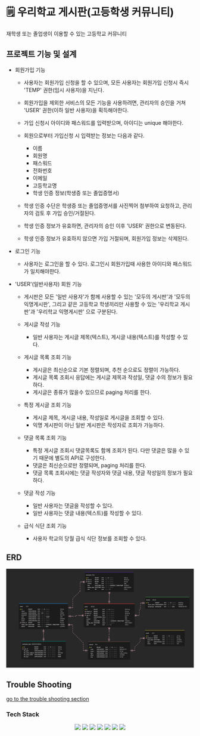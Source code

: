 # 🗒 우리학교 게시판(고등학생 커뮤니티)
재학생 또는 졸업생이 이용할 수 있는 고등학교 커뮤니티

## 프로젝트 기능 및 설계
- 회원가입 기능
  - 사용자는 회원가입 신청을 할 수 있으며, 모든 사용자는 회원가입 신청시 즉시 'TEMP' 권한(임시 사용자)을 지닌다. 
  - 회원가입을 제외한 서비스의 모든 기능을 사용하려면, 관리자의 승인을 거쳐 'USER' 권한(이하 일반 사용자)을 획득해야한다.

  - 가입 신청시 아이디와 패스워드를 입력받으며, 아이디는 unique 해야한다.
  - 회원으로부터 가입신청 시 입력받는 정보는 다음과 같다.
    - 이름
    - 회원명
    - 패스워드
    - 전화번호
    - 이메일
    - 고등학교명
    - 학생 인증 정보(학생증 또는 졸업증명서)

  - 학생 인증 수단은 학생증 또는 졸업증명서를 사진찍어 첨부하여 요청하고, 관리자의 검토 후 가입 승인/거절된다.
  - 학생 인증 정보가 유효하면, 관리자의 승인 이후 'USER' 권한으로 변동된다.
  - 학생 인증 정보가 유효하지 않으면 가입 거절되며, 회원가입 정보는 삭제된다.

- 로그인 기능
  - 사용자는 로그인을 할 수 있다. 로그인시 회원가입때 사용한 아이디와 패스워드가 일치해야한다.

- 'USER'(일반사용자) 회원 기능  
  - 게시판은 모든 '일반 사용자'가 함께 사용할 수 있는 '모두의 게시판'과 '모두의 익명게시판', 
    그리고 같은 고등학교 학생끼리만 사용할 수 있는 '우리학교 게시판'과 '우리학교 익명게시판' 으로 구분된다. 

  - 게시글 작성 기능
    - 일반 사용자는 게시글 제목(텍스트), 게시글 내용(텍스트)를 작성할 수 있다.

  - 게시글 목록 조회 기능
    - 게시글은 최신순으로 기본 정렬되며, 추천 순으로도 정렬이 가능하다.
    - 게시글 목록 조회시 응답에는 게시글 제목과 작성일, 댓글 수의 정보가 필요하다.
    - 게시글은 종류가 많을수 있으므로 paging 처리를 한다. 

  - 특정 게시글 조회 기능
    - 게시글 제목, 게시글 내용, 작성일로 게시글을 조회할 수 있다. 
    - 익명 게시판이 아닌 일반 게시판은 작성자로 조회가 가능하다.

  - 댓글 목록 조회 기능
    - 특정 게시글 조회시 댓글목록도 함께 조회가 된다. 다만 댓글은 많을 수 있기 때문에 별도의 API로 구성한다.
    - 댓글은 최신순으로만 정렬되며, paging 처리를 한다. 
    - 댓글 목록 조회시에는 댓글 작성자와 댓글 내용, 댓글 작성일의 정보가 필요하다.

  - 댓글 작성 기능
    - 일반 사용자는 댓글을 작성할 수 있다. 
    - 일반 사용자는 댓글 내용(텍스트)를 작성할 수 있다. 

  - 급식 식단 조회 기능
    - 사용자 학교의 당월 급식 식단 정보를 조회할 수 있다.

## ERD 
![ERD](doc/img/erd.png)

## Trouble Shooting
[go to the trouble shooting section](doc/TROUBLE_SHOOTING.md)

### Tech Stack
<div align=center> 
  <img src="https://img.shields.io/badge/Java-007396?style=flat&logo=Java&logoColor=white"> 
  <img src="https://img.shields.io/badge/Spring-6DB33F?style=flat&logo=Spring&logoColor=white"> 
  <img src="https://img.shields.io/badge/Spring%20Boot-%236DB33F?style=flat&logo=springboot&logoColor=white"> 
  <img src="https://img.shields.io/badge/Spring%20Security-%236DB33F?style=flat&logo=springsecurity&logoColor=white"> 
  <img src="https://img.shields.io/badge/MariaDB-003545?style=flat&logo=MariaDB&logoColor=white"> 
  <img src="https://img.shields.io/badge/Redis-%23FF4438?style=flat&logo=redis&logoColor=white">
  <img src="https://img.shields.io/badge/Github-181717?style=flat&logo=Github&logoColor=white">
  
</div>

